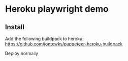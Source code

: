 # Heroku playwright demo

## Install

Add the following buildpack to heroku: 
https://github.com/jontewks/puppeteer-heroku-buildpack

Deploy normally
